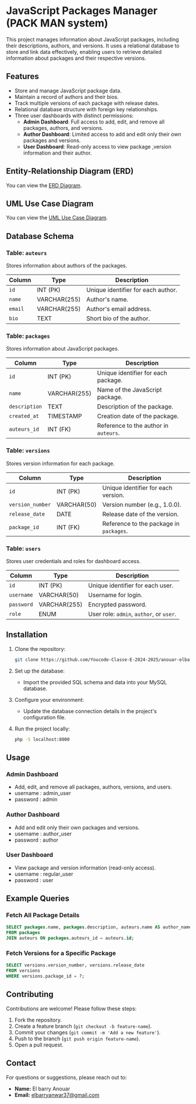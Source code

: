 # JavaScript Packages Manager  (PACK MAN system)

This project manages information about JavaScript packages, including their descriptions, authors, and versions. It uses a relational database to store and link data effectively, enabling users to retrieve detailed information about packages and their respective versions.

## Features

- Store and manage JavaScript package data.
- Maintain a record of authors and their bios.
- Track multiple versions of each package with release dates.
- Relational database structure with foreign key relationships.
- Three user dashboards with distinct permissions:
  - **Admin Dashboard**: Full access to add, edit, and remove all packages, authors, and versions.
  - **Author Dashboard**: Limited access to add and edit only their own packages and versions.
  - **User Dashboard**: Read-only access to view package ,version information and their author.

## Entity-Relationship Diagram (ERD)

You can view the [ERD Diagram](https://lucid.app/lucidchart/28210475-58d1-46de-831b-da4f2fb3139a/edit?invitationId=inv_d6b2bbc3-c1f3-4f2e-bf83-131f60302290).

## UML Use Case Diagram

You can view the [UML Use Case Diagram](https://lucid.app/lucidchart/223b6849-8f9e-40a4-8fec-3d8e6bafddf5/edit?viewport_loc=-915%2C-911%2C3729%2C1628%2C0_0&invitationId=inv_a5de8098-12f5-4406-902a-512dd54a7f9b).


## Database Schema

### Table: `auteurs`

Stores information about authors of the packages.

| Column    | Type         | Description                        |
|-----------|--------------|------------------------------------|
| `id`      | INT (PK)     | Unique identifier for each author. |
| `name`    | VARCHAR(255) | Author's name.                     |
| `email`   | VARCHAR(255) | Author's email address.            |
| `bio`     | TEXT         | Short bio of the author.           |

### Table: `packages`

Stores information about JavaScript packages.

| Column        | Type         | Description                              |
|---------------|--------------|------------------------------------------|
| `id`          | INT (PK)     | Unique identifier for each package.      |
| `name`        | VARCHAR(255) | Name of the JavaScript package.          |
| `description` | TEXT         | Description of the package.              |
| `created_at`  | TIMESTAMP    | Creation date of the package.            |
| `auteurs_id`  | INT (FK)     | Reference to the author in `auteurs`.    |

### Table: `versions`

Stores version information for each package.

| Column         | Type         | Description                                      |
|----------------|--------------|--------------------------------------------------|
| `id`           | INT (PK)     | Unique identifier for each version.             |
| `version_number` | VARCHAR(50) | Version number (e.g., 1.0.0).                   |
| `release_date` | DATE         | Release date of the version.                    |
| `package_id`   | INT (FK)     | Reference to the package in `packages`.         |

### Table: `users`

Stores user credentials and roles for dashboard access.

| Column    | Type         | Description                              |
|-----------|--------------|------------------------------------------|
| `id`      | INT (PK)     | Unique identifier for each user.         |
| `username`| VARCHAR(50)  | Username for login.                      |
| `password`| VARCHAR(255) | Encrypted password.                      |
| `role`    | ENUM         | User role: `admin`, `author`, or `user`. |

## Installation

1. Clone the repository:
   ```bash
   git clone https://github.com/Youcode-Classe-E-2024-2025/anouar-elbarry-JSpackages-manager.git
   ```

2. Set up the database:
   - Import the provided SQL schema and data into your MySQL database.

3. Configure your environment:
   - Update the database connection details in the project's configuration file.

4. Run the project locally:
   ```bash
   php -S localhost:8000
   ```

## Usage

### Admin Dashboard
- Add, edit, and remove all packages, authors, versions, and users.
- username : admin_user
- password : admin
### Author Dashboard
- Add and edit only their own packages and versions.
- username : author_user
- password : author
### User Dashboard
- View package and version information (read-only access).
- username : regular_user
- password : user
## Example Queries

### Fetch All Package Details
```sql
SELECT packages.name, packages.description, auteurs.name AS author_name, auteurs.email
FROM packages
JOIN auteurs ON packages.auteurs_id = auteurs.id;
```

### Fetch Versions for a Specific Package
```sql
SELECT versions.version_number, versions.release_date
FROM versions
WHERE versions.package_id = ?;
```

## Contributing

Contributions are welcome! Please follow these steps:

1. Fork the repository.
2. Create a feature branch (`git checkout -b feature-name`).
3. Commit your changes (`git commit -m 'Add a new feature'`).
4. Push to the branch (`git push origin feature-name`).
5. Open a pull request.

## Contact

For questions or suggestions, please reach out to:

- **Name:** El barry Anouar
- **Email:** elbarryanwar37@gmail.com

